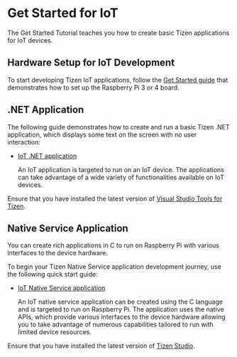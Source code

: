 # Get Started for IoT

The Get Started Tutorial teaches you how to create basic Tizen applications for IoT devices.

## Hardware Setup for IoT Development

To start developing Tizen IoT applications, follow the [Get Started guide](http://tizenschool.org/tutorial/191/) that demonstrates how to set up the Raspberry Pi 3 or 4 board.

## .NET Application

The following guide demonstrates how to create and run a basic Tizen .NET application, which displays some text on the screen with no user interaction:

- [IoT .NET application](/application/dotnet/get-started/iot/first-app.md)

	An IoT application is targeted to run on an IoT device. The applications can take advantage of a wide variety of functionalities available on IoT devices.

Ensure that you have installed the latest version of [Visual Studio Tools for Tizen](/application/vstools/install.md).

## Native Service Application

You can create rich applications in C to run on Raspberry Pi with various interfaces to the device hardware.

To begin your Tizen Native Service application development journey, use the following quick start guide:

- [IoT Native Service application](/application/native/get-started/iot/first-app.md)

    An IoT native service application can be created using the C language and is targeted to run on Raspberry Pi. The application uses the native APIs, which provide various interfaces to the device hardware allowing you to take advantage of numerous capabilities tailored to run with limited device resources.

Ensure that you have installed the latest version of [Tizen Studio](/application/tizen-studio/index.md).
